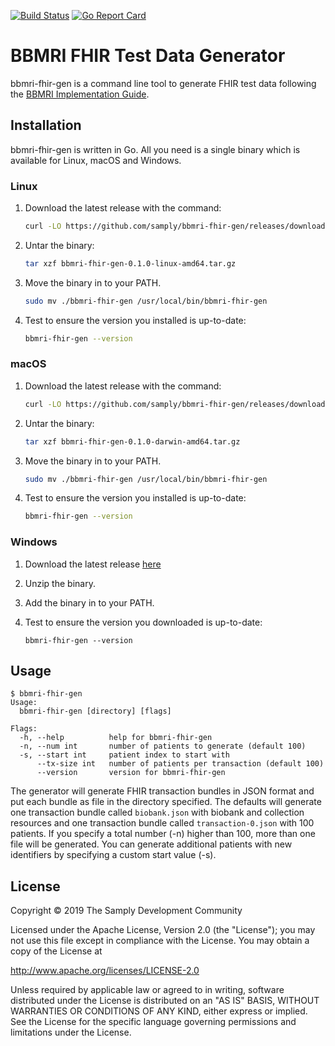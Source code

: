[![Build Status](https://travis-ci.org/samply/bbmri-fhir-gen.svg?branch=master)](https://travis-ci.org/samply/bbmri-fhir-gen)
[![Go Report Card](https://goreportcard.com/badge/github.com/samply/bbmri-fhir-gen)](https://goreportcard.com/report/github.com/samply/bbmri-fhir-gen)

# BBMRI FHIR Test Data Generator

bbmri-fhir-gen is a command line tool to generate FHIR test data following the [BBMRI Implementation Guide][1].

## Installation

bbmri-fhir-gen is written in Go. All you need is a single binary which is available for Linux, macOS and Windows.

### Linux

1. Download the latest release with the command:

   ```bash
   curl -LO https://github.com/samply/bbmri-fhir-gen/releases/download/v0.2.0/bbmri-fhir-gen-0.1.0-linux-amd64.tar.gz
   ```

1. Untar the binary:

   ```bash
   tar xzf bbmri-fhir-gen-0.1.0-linux-amd64.tar.gz
   ```
   
1. Move the binary in to your PATH.

   ```bash
   sudo mv ./bbmri-fhir-gen /usr/local/bin/bbmri-fhir-gen
   ```

1. Test to ensure the version you installed is up-to-date:

   ```bash
   bbmri-fhir-gen --version
   ```

### macOS

1. Download the latest release with the command:

   ```bash
   curl -LO https://github.com/samply/bbmri-fhir-gen/releases/download/v0.2.0/bbmri-fhir-gen-0.1.0-darwin-amd64.tar.gz
   ```

1. Untar the binary:

   ```bash
   tar xzf bbmri-fhir-gen-0.1.0-darwin-amd64.tar.gz
   ```
   
1. Move the binary in to your PATH.

   ```bash
   sudo mv ./bbmri-fhir-gen /usr/local/bin/bbmri-fhir-gen
   ```

1. Test to ensure the version you installed is up-to-date:

   ```bash
   bbmri-fhir-gen --version
   ```

### Windows

1. Download the latest release [here][2]

1. Unzip the binary.

1. Add the binary in to your PATH.

1. Test to ensure the version you downloaded is up-to-date:

   ```
   bbmri-fhir-gen --version
   ```
   
## Usage

```
$ bbmri-fhir-gen
Usage:
  bbmri-fhir-gen [directory] [flags]

Flags:
  -h, --help          help for bbmri-fhir-gen
  -n, --num int       number of patients to generate (default 100)
  -s, --start int     patient index to start with
      --tx-size int   number of patients per transaction (default 100)
      --version       version for bbmri-fhir-gen
```

The generator will generate FHIR transaction bundles in JSON format and put each bundle as file in the directory specified. The defaults will generate one transaction bundle called `biobank.json` with biobank and collection resources and one transaction bundle called `transaction-0.json` with 100 patients. If you specify a total number (-n) higher than 100, more than one file will be generated. You can generate additional patients with new identifiers by specifying a custom start value (-s).

## License

Copyright © 2019 The Samply Development Community

Licensed under the Apache License, Version 2.0 (the "License"); you may not use this file except in compliance with the License. You may obtain a copy of the License at

http://www.apache.org/licenses/LICENSE-2.0

Unless required by applicable law or agreed to in writing, software distributed under the License is distributed on an "AS IS" BASIS, WITHOUT WARRANTIES OR CONDITIONS OF ANY KIND, either express or implied. See the License for the specific language governing permissions and limitations under the License.

[1]: <https://github.com/samply/bbmri-fhir-ig>
[2]: <https://github.com/samply/bbmri-fhir-gen/releases/download/v0.1.0/bbmri-fhir-gen-0.1.0-windows-amd64.zip>
